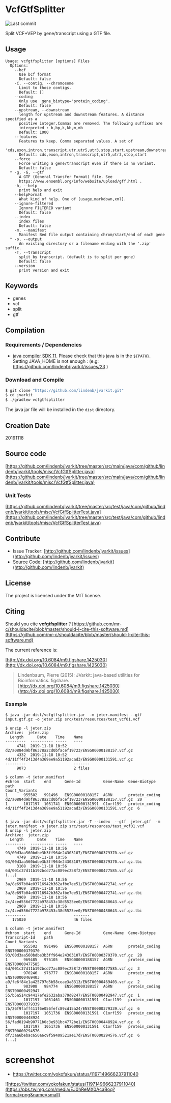 # VcfGtfSplitter

![Last commit](https://img.shields.io/github/last-commit/lindenb/jvarkit.png)

Split VCF+VEP by gene/transcript using a GTF file.


## Usage

```
Usage: vcfgtfsplitter [options] Files
  Options:
    --bcf
      Use bcf format
      Default: false
    -C, --contig, --chromosome
      Limit to those contigs.
      Default: []
    --coding
      Only use  gene_biotype="protein_coding".
      Default: false
    --upstream, --downstream
      length for upstream and downstream features. A distance specified as a 
      positive integer.Commas are removed. The following suffixes are 
      interpreted : b,bp,k,kb,m,mb
      Default: 1000
    --features
      Features to keep. Comma separated values. A set of 
      'cds,exon,intron,transcript,utr,utr5,utr3,stop,start,upstream,downstream' 
      Default: cds,exon,intron,transcript,utr5,utr3,stop,start
    --force
      Force writing a gene/transcript even if there is no variant.
      Default: false
  * -g, -G, --gtf
      A GTF (General Transfer Format) file. See 
      https://www.ensembl.org/info/website/upload/gff.html .
    -h, --help
      print help and exit
    --helpFormat
      What kind of help. One of [usage,markdown,xml].
    --ignore-filtered
      Ignore FILTERED variant
      Default: false
    --index
      index files
      Default: false
    -m, --manifest
      Manifest Bed file output containing chrom/start/end of each gene
  * -o, --output
      An existing directory or a filename ending with the '.zip' suffix.
    -T, --transcript
      split by transcript. (default is to split per gene)
      Default: false
    --version
      print version and exit

```


## Keywords

 * genes
 * vcf
 * split
 * gtf


## Compilation

### Requirements / Dependencies

* java [compiler SDK 11](https://jdk.java.net/11/). Please check that this java is in the `${PATH}`. Setting JAVA_HOME is not enough : (e.g: https://github.com/lindenb/jvarkit/issues/23 )


### Download and Compile

```bash
$ git clone "https://github.com/lindenb/jvarkit.git"
$ cd jvarkit
$ ./gradlew vcfgtfsplitter
```

The java jar file will be installed in the `dist` directory.


## Creation Date

20191118

## Source code 

[https://github.com/lindenb/jvarkit/tree/master/src/main/java/com/github/lindenb/jvarkit/tools/misc/VcfGtfSplitter.java](https://github.com/lindenb/jvarkit/tree/master/src/main/java/com/github/lindenb/jvarkit/tools/misc/VcfGtfSplitter.java)

### Unit Tests

[https://github.com/lindenb/jvarkit/tree/master/src/test/java/com/github/lindenb/jvarkit/tools/misc/VcfGtfSplitterTest.java](https://github.com/lindenb/jvarkit/tree/master/src/test/java/com/github/lindenb/jvarkit/tools/misc/VcfGtfSplitterTest.java)


## Contribute

- Issue Tracker: [http://github.com/lindenb/jvarkit/issues](http://github.com/lindenb/jvarkit/issues)
- Source Code: [http://github.com/lindenb/jvarkit](http://github.com/lindenb/jvarkit)

## License

The project is licensed under the MIT license.

## Citing

Should you cite **vcfgtfsplitter** ? [https://github.com/mr-c/shouldacite/blob/master/should-I-cite-this-software.md](https://github.com/mr-c/shouldacite/blob/master/should-I-cite-this-software.md)

The current reference is:

[http://dx.doi.org/10.6084/m9.figshare.1425030](http://dx.doi.org/10.6084/m9.figshare.1425030)

> Lindenbaum, Pierre (2015): JVarkit: java-based utilities for Bioinformatics. figshare.
> [http://dx.doi.org/10.6084/m9.figshare.1425030](http://dx.doi.org/10.6084/m9.figshare.1425030)


### Example

```
$ java -jar dist/vcfgtfsplitter.jar  -m jeter.manifest --gtf  input.gtf.gz -o jeter.zip src/test/resources/test_vcf01.vcf 

$ unzip -l jeter.zip 
Archive:  jeter.zip
  Length      Date    Time    Name
---------  ---------- -----   ----
     4741  2019-11-18 10:52   d2/a0884d9bf86378a2cd0bfacef19723/ENSG00000188157.vcf.gz
     4332  2019-11-18 10:52   4d/11ff4f2413d4a369ee9a51192acad3/ENSG00000131591.vcf.gz
---------                     -------
     9073                     2 files

$ column -t jeter.manifest 
#chrom  start    end      Gene-Id          Gene-Name  Gene-Biotype    path                                                      Count_Variants
1       955502   991496   ENSG00000188157  AGRN       protein_coding  d2/a0884d9bf86378a2cd0bfacef19723/ENSG00000188157.vcf.gz  20
1       1017197  1051741  ENSG00000131591  C1orf159   protein_coding  4d/11ff4f2413d4a369ee9a51192acad3/ENSG00000131591.vcf.gz  6


$ java -jar dist/vcfgtfsplitter.jar -T --index  --gtf  jeter.gtf  -m jeter.manifest -o jeter.zip src/test/resources/test_vcf01.vcf
$ unzip -l jeter.zip 
Archive:  jeter.zip
  Length      Date    Time    Name
---------  ---------- -----   ----
     4749  2019-11-18 10:56   93/00d3aa560bdbe3b3ff964e24303107/ENST00000379370.vcf.gz
     4749  2019-11-18 10:56   93/00d3aa560bdbe3b3ff964e24303107/ENST00000379370.vcf.gz.tbi
     3108  2019-11-18 10:56   6d/001c37d11b192bcd77ac089ec258f2/ENST00000477585.vcf.gz
(...)
     2969  2019-11-18 10:56   3a/8e697b04e03716942b362afbe7ee51/ENST00000472741.vcf.gz
     2969  2019-11-18 10:56   3a/8e697b04e03716942b362afbe7ee51/ENST00000472741.vcf.gz.tbi
     2969  2019-11-18 10:56   2c/4ced556d7722b978453c38d5525ee0/ENST00000480643.vcf.gz
     2969  2019-11-18 10:56   2c/4ced556d7722b978453c38d5525ee0/ENST00000480643.vcf.gz.tbi
---------                     -------
   175030                     46 files

$ column -t jeter.manifest 
#chrom  start    end      Gene-Id          Gene-Name  Gene-Biotype    Transcript-Id    path                                                      Count_Variants
1       955502   991496   ENSG00000188157  AGRN       protein_coding  ENST00000379370  93/00d3aa560bdbe3b3ff964e24303107/ENST00000379370.vcf.gz  20
1       969485   976105   ENSG00000188157  AGRN       protein_coding  ENST00000477585  6d/001c37d11b192bcd77ac089ec258f2/ENST00000477585.vcf.gz  3
1       970246   976777   ENSG00000188157  AGRN       protein_coding  ENST00000469403  a9/fe6f84e1a425797d5b58ceae3a8313/ENST00000469403.vcf.gz  2
1       983908   984774   ENSG00000188157  AGRN       protein_coding  ENST00000492947  55/b5a514c94417efe2632aba379d8247/ENST00000492947.vcf.gz  1
1       1017197  1051461  ENSG00000131591  C1orf159   protein_coding  ENST00000379339  7b/26f9faff411f6e056fefc89cd15a24/ENST00000379339.vcf.gz  6
1       1017197  1051736  ENSG00000131591  C1orf159   protein_coding  ENST00000448924  56/fad8194b90771b0c3e931bc4772be1/ENST00000448924.vcf.gz  6
1       1017197  1051736  ENSG00000131591  C1orf159   protein_coding  ENST00000294576  df/3aa6bebac650a6c9f59409521ae17d/ENST00000294576.vcf.gz  6
(...)
```

# screenshot

* https://twitter.com/yokofakun/status/1197149666237911040

![https://twitter.com/yokofakun/status/1197149666237911040](https://pbs.twimg.com/media/EJ0hReMX0AcaBoq?format=png&name=small)

